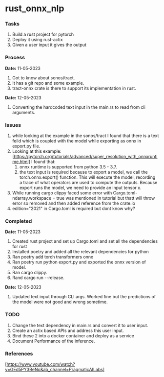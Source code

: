 # rust_onnx_nlp

### Tasks 
1. Build a rust project for pytorch
2. Deploy it using rust-actix
3. Given a user input it gives the output

### Process
**Date:** 11-05-2023
1. Got to know about sonos/tract.
2. It has a git repo and some example.
3. tract-onnx crate is there to support its implementation in rust.

**Date:** 12-05-2023
1. Converting the hardcoded text input in the main.rs to read from cli arguments.

### Issues
1. while looking at the example in the sonos/tract I found that there is a text feild which is coupled with the model while exporting as onnx in export.py file.
2. Looking at this example: [https://pytorch.org/tutorials/advanced/super_resolution_with_onnxruntime.html] I found that:
   1. onnx runtime is supported from python 3.5 - 3.7.
   2. the text input is required because to export a model, we call the torch.onnx.export() function. This will execute the model, recording a trace of what operators are used to compute the outputs. Because export runs the model, we need to provide an input tensor x.
3. While running cargo clippy faced some error with Cargo.toml- ndarray.workspace = true was mentioned in tutorial but thatt will throw error so removed and then added reference from the crate.io
4. edition="2021" in Cargo.toml is required but dont know why?

### Completed
**Date:** 11-05-2023
1. Created rust project and set up Cargo.toml and set all the dependencies for rust 
2. Installed poetry and added all the relevant dependencies for python
3. Ran poetry add torch transformers onnx
4. Ran poetry run python export.py and exported the onnx version of model.
5. Ran cargo clippy.
6. Rand cargo run --release.

**Date:** 12-05-2023
1. Updated text input through CLI args. Worked fine but the predictions of the model were not good and wrong sometime.

### TODO
1. Change the text dependency in main.rs and convert it to user input.
2. Create an actix based APIs and address this user input.
3. Bind these 2 into a docker container and deploy as a service
4. Document Performance of the inference.


### References
[https://www.youtube.com/watch?v=GEd5PY3BeNo&ab_channel=PragmaticAILabs]
